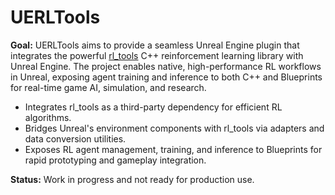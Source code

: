 # UERLTools

**Goal:**
UERLTools aims to provide a seamless Unreal Engine plugin that integrates the powerful [rl_tools](https://github.com/rl-tools) C++ reinforcement learning library with Unreal Engine. The project enables native, high-performance RL workflows in Unreal, exposing agent training and inference to both C++ and Blueprints for real-time game AI, simulation, and research.

- Integrates rl_tools as a third-party dependency for efficient RL algorithms.
- Bridges Unreal's environment components with rl_tools via adapters and data conversion utilities.
- Exposes RL agent management, training, and inference to Blueprints for rapid prototyping and gameplay integration.

**Status:**
Work in progress and not ready for production use.